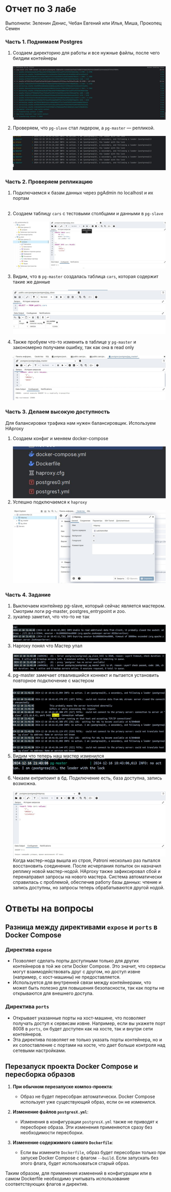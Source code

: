 # Отчет по 3 лабе
Выполнили: Зеленин Денис, Чебан Евгений или Илья, Миша, Прокопец Семен


### Часть 1. Поднимаем Postgres

1. Создаем директорию для работы и все нужные файлы, после чего билдим контейнеры <br><br>
![Screenshot](images/Screenshot_0.png)




2. Проверяем, что `pg-slave` стал лидером, а `pg-master` — репликой. <br><br>
![Screenshot](images/Screenshot_1.png)

### Часть 2. Проверяем репликацию

1. Подключаемся к базам данных через pgAdmin по localhost и их портам <br><br>


2. Cоздаем таблицу `cars` с тестовыми столбцами и данными в `pg-slave` <br><br>
![Screenshot](images/Screenshot_5.png)


3. Видим, что в `pg-master` создалась таблица `cars`, которая содержит такие же данные <br><br>
![Screenshot](images/Screenshot_9.png)

4. Также пробуем что-то изменить в таблице у `pg-master` и закономерно получаем ошибку, так как она в read only <br><br>
![Screenshot](images/Screenshot_10.png)

### Часть 3. Делаем высокую доступность
Для балансировки трафика нам нужен  балансировщик. Используем HAproxy
1. Создаем конфиг и меняем docker-compose<br><br>
![Screenshot](images/Screenshot_17.png)
2. Успешно подключаемся к `haproxy` <br><br>
![Screenshot](images/Screenshot_11.png)

### Часть 4. Задание
1. Выключаем  контейнер pg-slave, который сейчас является мастером. Смотрим логи pg-master, postgres_entrypoint и zoo.
2. зукапер заметил, что что-то не так<br><br>
![Screenshot](images/Screenshot_13.png)
3. Haproxy понял что Мастер упал <br><br>
![Screenshot](images/Screenshot_14.png)
4. pg-master замечает отвалившийся коннект и пытается установить повторное подключение с мастером<br><br>
![Screenshot](images/Screenshot_15.png)
5. Видим что теперь наш мастер изменился
![Screenshot](images/Screenshot_12.png)
6. Чекаем ентрипоинт в бд. Подключение есть, база доступна, запись возможна.<br><br>
![Screenshot](images/Screenshot_16.png)
Когда мастер-нода вышла из строя, Patroni несколько раз пытался восстановить соединение. После исчерпания попыток он назначил реплику новой мастер-нодой. HAproxy также зафиксировал сбой и перенаправил запросы на нового мастера. Система автоматически справилась с проблемой, обеспечив работу базы данных: чтение и запись доступны, но запросы теперь обрабатываются другой нодой.

# Ответы на вопросы

## Разница между директивами `expose` и `ports` в Docker Compose

### Директива `expose`
- Позволяет сделать порты доступными только для других контейнеров в той же сети Docker Compose. Это значит, что сервисы могут взаимодействовать друг с другом, но доступ извне (например, с хост-машины) не предоставляется.
- Используется для внутренней связи между контейнерами, что может быть полезно для повышения безопасности, так как порты не открываются для внешнего доступа.

### Директива `ports`
- Открывает указанные порты на хост-машине, что позволяет получать доступ к сервисам извне. Например, если вы укажете порт 8008 в `ports`, он будет доступен как на хосте, так и внутри сети контейнеров.
- Эта директива позволяет не только указать порты контейнера, но и их сопоставление с портами на хосте, что дает больше контроля над сетевыми настройками.

## Перезапуск проекта Docker Compose и пересборка образов

1. **При обычном перезапуске композ-проекта**:
   - Образ не будет пересобран автоматически. Docker Compose использует уже существующий образ, если он не изменился.

2. **Изменение файлов `postgresX.yml`**:
   - Изменения в конфигурации `postgresX.yml` также не приводят к пересборке образа. Эти изменения применяются сразу без необходимости пересборки.

3. **Изменение содержимого самого `Dockerfile`**:
   - Если вы измените `Dockerfile`, образ будет пересобран только при запуске Docker Compose с флагом `--build`. Если запускать без этого флага, будет использоваться старый образ.

Таким образом, для применения изменений в конфигурации или в самом Dockerfile необходимо учитывать использование соответствующих флагов и директив.
